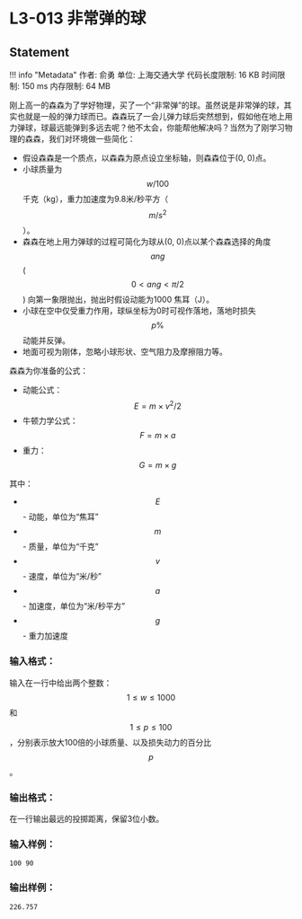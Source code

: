 
# L3-013 非常弹的球

## Statement

!!! info "Metadata"
    作者: 俞勇
    单位: 上海交通大学
    代码长度限制: 16 KB
    时间限制: 150 ms
    内存限制: 64 MB

刚上高一的森森为了学好物理，买了一个“非常弹”的球。虽然说是非常弹的球，其实也就是一般的弹力球而已。森森玩了一会儿弹力球后突然想到，假如他在地上用力弹球，球最远能弹到多远去呢？他不太会，你能帮他解决吗？当然为了刚学习物理的森森，我们对环境做一些简化：

- 假设森森是一个质点，以森森为原点设立坐标轴，则森森位于(0, 0)点。
- 小球质量为$$w/100$$ 千克（kg），重力加速度为9.8米/秒平方（$$m/s^2$$）。
- 森森在地上用力弹球的过程可简化为球从(0, 0)点以某个森森选择的角度$$ang$$ ($$0 < ang < \pi/2$$) 向第一象限抛出，抛出时假设动能为1000 焦耳（J）。
- 小球在空中仅受重力作用，球纵坐标为0时可视作落地，落地时损失$$p\%$$动能并反弹。
- 地面可视为刚体，忽略小球形状、空气阻力及摩擦阻力等。

森森为你准备的公式：

- 动能公式：$$E = m\times v^2 / 2$$
- 牛顿力学公式：$$F = m\times a$$
- 重力：$$G = m\times g$$

其中：

- $$E$$ - 动能，单位为“焦耳”
- $$m$$ - 质量，单位为“千克”
- $$v$$ - 速度，单位为“米/秒”
- $$a$$ - 加速度，单位为“米/秒平方”
- $$g$$ - 重力加速度

### 输入格式：

输入在一行中给出两个整数：$$1 \le w \le 1000$$ 和 $$1 \le p \le 100$$，分别表示放大100倍的小球质量、以及损失动力的百分比$$p$$。

### 输出格式：

在一行输出最远的投掷距离，保留3位小数。

### 输入样例：
```plaintext
100 90
```

### 输出样例：
```plaintext
226.757
```

